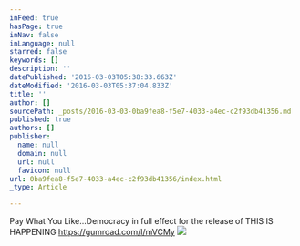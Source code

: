 ```yaml
---
inFeed: true
hasPage: true
inNav: false
inLanguage: null
starred: false
keywords: []
description: ''
datePublished: '2016-03-03T05:38:33.663Z'
dateModified: '2016-03-03T05:37:04.833Z'
title: ''
author: []
sourcePath: _posts/2016-03-03-0ba9fea8-f5e7-4033-a4ec-c2f93db41356.md
published: true
authors: []
publisher:
  name: null
  domain: null
  url: null
  favicon: null
url: 0ba9fea8-f5e7-4033-a4ec-c2f93db41356/index.html
_type: Article

---
```

Pay What You Like...Democracy in full effect for the release of THIS IS HAPPENING https://gumroad.com/l/mVCMy
![](https://the-grid-user-content.s3-us-west-2.amazonaws.com/7955d5c5-50f4-493c-8e3b-f34fae7f930a.png)